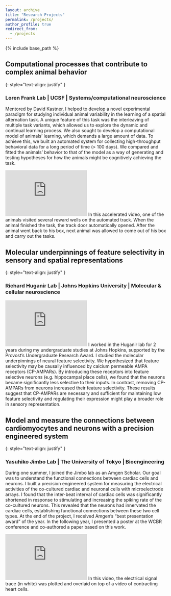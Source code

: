 ```yaml
---
layout: archive
title: "Research Projects"
permalink: /projects/
author_profile: true
redirect_from:
  - /projects
---
```


<head>
<style>
a.rec:link {
  color: #003CA4;
  background-color: transparent;
  text-decoration: underline;
  font-weight:bold;
}
a.rec:visited {
  color: #003CA4;
  background-color: transparent;
  text-decoration: underline;
  font-weight:bold;
}
</style>
</head>

{% include base_path %}

## Computational processes that contribute to complex animal behavior

{: style="text-align: justify" }
### Loren Frank Lab | UCSF | Systems/computational neuroscience 
Mentored by David Kastner, I helped to develop a novel experimental paradigm for studying individual animal variability in the learning of a spatial alternation task. A unique feature of this task was the interleaving of multiple task variants, which allowed us to explore the dynamic and continual learning process. We also sought to develop a computational model of animals’ learning, which demands a large amount of data. To achieve this, we built an automated system for collecting high-throughput behavioral data for a long period of time (> 100 days). We compared and fitted the animals’ behavior to that of the model as a way of generating and testing hypotheses for how the animals might be cognitively achieving the task.

<iframe width="256" height="144" src="https://www.youtube.com/embed/gYmR4Ijd7zc?si=EoS8N_UzEDxQqea6"  title="YouTube video player" frameborder="0" allow="accelerometer; autoplay; loop; clipboard-write; encrypted-media; gyroscope; picture-in-picture; web-share" allowfullscreen> </iframe>
In this accelerated video, one of the animals visited several reward wells on the automated track. When the animal finished the task, the track door automatically opened. After the animal went back to his box, next animal was allowed to come out of his box and carry out the tasks.

## Molecular underpinnings of feature selectivity in sensory and spatial representations

{: style="text-align: justify" }
### Richard Huganir Lab | Johns Hopkins University | Molecular & cellular neuroscience 
<iframe width="256" height="144" src="https://youtube.com/embed/HDgqd86wImA?si=9LMOfGlZ9UWxqgAJ" title="YouTube video player" frameborder="0" allow="accelerometer; autoplay; loop; clipboard-write; encrypted-media; gyroscope; picture-in-picture; web-share" allowfullscreen> </iframe>
I worked in the Huganir lab for 2 years during my undergraduate studies at Johns Hopkins, supported by the Provost’s Undergraduate Research Award. I studied the molecular underpinnings of neural feature selectivity. We hypothesized that feature selectivity may be causally influenced by calcium permeable AMPA receptors (CP-AMPARs). By introducing these receptors into feature selective neurons (e.g. hippocampal place cells), we found that the neurons became significantly less selective to their inputs. In contrast, removing CP-AMPARs from neurons increased their feature selectivity. These results suggest that CP-AMPARs are necessary and sufficient for maintaining low feature selectivity and regulating their expression might play a broader role in sensory representation. 

## Model and measure the connections between cardiomyocytes and neurons with a precision engineered system

{: style="text-align: justify" }
### Yasuhiko Jimbo Lab | The University of Tokyo | Bioengineering 
During one summer, I joined the Jimbo lab as an Amgen Scholar. Our goal was to understand the functional connections between cardiac cells and neurons. I built a precision engineered system for measuring the electrical activities of the co-cultured cardiac and neuronal cells with microelectrode arrays. I found that the inter-beat interval of cardiac cells was significantly shortened in response to stimulating and increasing the spiking rate of the co-cultured neurons. This revealed that the neurons had innervated the cardiac cells, establishing functional connections between these two cell types. At the end of the project, I received Amgen’s “best presentation award” of the year. In the following year, I presented a poster at the WCBR conference and co-authored a paper based on this work. 

<iframe width="256" height="144" src="https://youtube.com/embed/UCSD8r2FnZA" title="YouTube video player" frameborder="0" allow="accelerometer; autoplay; loop; clipboard-write; encrypted-media; gyroscope; picture-in-picture; web-share" allowfullscreen> </iframe>
In this video, the electrical signal trace (in white) was plotted and overlaid on top of a video of contracting heart cells. 
